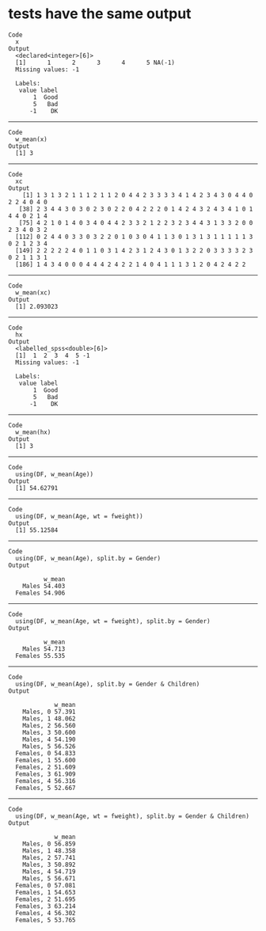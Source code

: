 # tests have the same output

    Code
      x
    Output
      <declared<integer>[6]>
      [1]      1      2      3      4      5 NA(-1)
      Missing values: -1
      
      Labels:
       value label
           1  Good
           5   Bad
          -1    DK

---

    Code
      w_mean(x)
    Output
      [1] 3

---

    Code
      xc
    Output
        [1] 1 3 1 3 2 1 1 1 2 1 1 2 0 4 4 2 3 3 3 3 4 1 4 2 3 4 3 0 4 4 0 2 2 4 0 4 0
       [38] 2 3 4 4 3 0 3 0 2 3 0 2 2 0 4 2 2 2 0 1 4 2 4 3 2 4 3 4 1 0 1 4 4 0 2 1 4
       [75] 4 2 1 0 1 4 0 3 4 0 4 4 2 3 3 2 1 2 2 3 2 3 4 4 3 1 3 3 2 0 0 2 3 4 0 3 2
      [112] 0 2 4 4 0 3 3 0 3 2 2 0 1 0 3 0 4 1 1 3 0 1 3 1 3 1 1 1 1 1 3 0 2 1 2 3 4
      [149] 2 2 2 2 2 4 0 1 1 0 3 1 4 2 3 1 2 4 3 0 1 3 2 2 0 3 3 3 3 2 3 0 2 1 1 3 1
      [186] 1 4 3 4 0 0 0 4 4 4 2 4 2 2 1 4 0 4 1 1 1 3 1 2 0 4 2 4 2 2

---

    Code
      w_mean(xc)
    Output
      [1] 2.093023

---

    Code
      hx
    Output
      <labelled_spss<double>[6]>
      [1]  1  2  3  4  5 -1
      Missing values: -1
      
      Labels:
       value label
           1  Good
           5   Bad
          -1    DK

---

    Code
      w_mean(hx)
    Output
      [1] 3

---

    Code
      using(DF, w_mean(Age))
    Output
      [1] 54.62791

---

    Code
      using(DF, w_mean(Age, wt = fweight))
    Output
      [1] 55.12584

---

    Code
      using(DF, w_mean(Age), split.by = Gender)
    Output
      
              w_mean
        Males 54.403
      Females 54.906
      

---

    Code
      using(DF, w_mean(Age, wt = fweight), split.by = Gender)
    Output
      
              w_mean
        Males 54.713
      Females 55.535
      

---

    Code
      using(DF, w_mean(Age), split.by = Gender & Children)
    Output
      
                 w_mean
        Males, 0 57.391
        Males, 1 48.062
        Males, 2 56.560
        Males, 3 50.600
        Males, 4 54.190
        Males, 5 56.526
      Females, 0 54.833
      Females, 1 55.600
      Females, 2 51.609
      Females, 3 61.909
      Females, 4 56.316
      Females, 5 52.667
      

---

    Code
      using(DF, w_mean(Age, wt = fweight), split.by = Gender & Children)
    Output
      
                 w_mean
        Males, 0 56.859
        Males, 1 48.358
        Males, 2 57.741
        Males, 3 50.892
        Males, 4 54.719
        Males, 5 56.671
      Females, 0 57.081
      Females, 1 54.653
      Females, 2 51.695
      Females, 3 63.214
      Females, 4 56.302
      Females, 5 53.765
      

